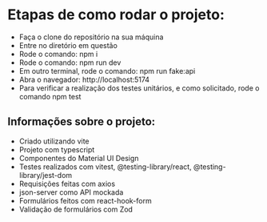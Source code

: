 # Etapas de como rodar o projeto:

- Faça o clone do repositório na sua máquina
- Entre no diretório em questão
- Rode o comando: npm i
- Rode o comando: npm run dev
- Em outro terminal, rode o comando: npm run fake:api
- Abra o navegador: http://localhost:5174
- Para verificar a realização dos testes unitários, e como solicitado, rode o comando npm test

## Informações sobre o projeto:

- Criado utilizando vite
- Projeto com typescript
- Componentes do Material UI Design
- Testes realizados com vitest, @testing-library/react, @testing-library/jest-dom
- Requisições feitas com axios
- json-server como API mockada
- Formulários feitos com react-hook-form
- Validação de formulários com Zod
